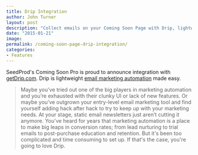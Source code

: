```yaml
---
title: Drip Integration
author: John Turner
layout: post
description: "Collect emails on your Coming Soon Page with Drip, lightweight email marketing automation software."
date: "2015-01-21"
image:
permalink: /coming-soon-page-drip-integration/
categories:
- Features
---
```


SeedProd's Coming Soon Pro is proud to announce integration with [getDrip.com](http://www,getdrip.com). Drip is lightweight [email marketing automation](http://www,getdrip.com) made easy.

> Maybe you’ve tried out one of the big players in marketing automation and you’re exhausted with their clunky UI or lack of new features.
Or maybe you’ve outgrown your entry-level email marketing tool and find yourself adding hack after hack to try to keep up with your marketing needs. At your stage, static email newsletters just aren’t cutting it anymore.
You've heard for years that marketing automation is a place to make big leaps in conversion rates; from lead nurturing to trial emails to post-purchase education and retention. But it's been too complicated and time consuming to set up.
If that's the case, you're going to love Drip.
